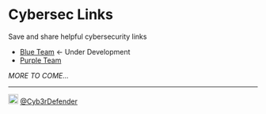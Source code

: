 # Cybersec Links
Save and share helpful cybersecurity links  
  
- [Blue Team](/blue_team) <- Under Development  
- [Purple Team](/purple_team)
  
*MORE TO COME...*  
  
----  
<img src="https://cdn.cdnlogo.com/logos/t/48/twitter.png" width="20px"> [@Cyb3rDefender](https://twitter.com/Cyb3rDefender)
